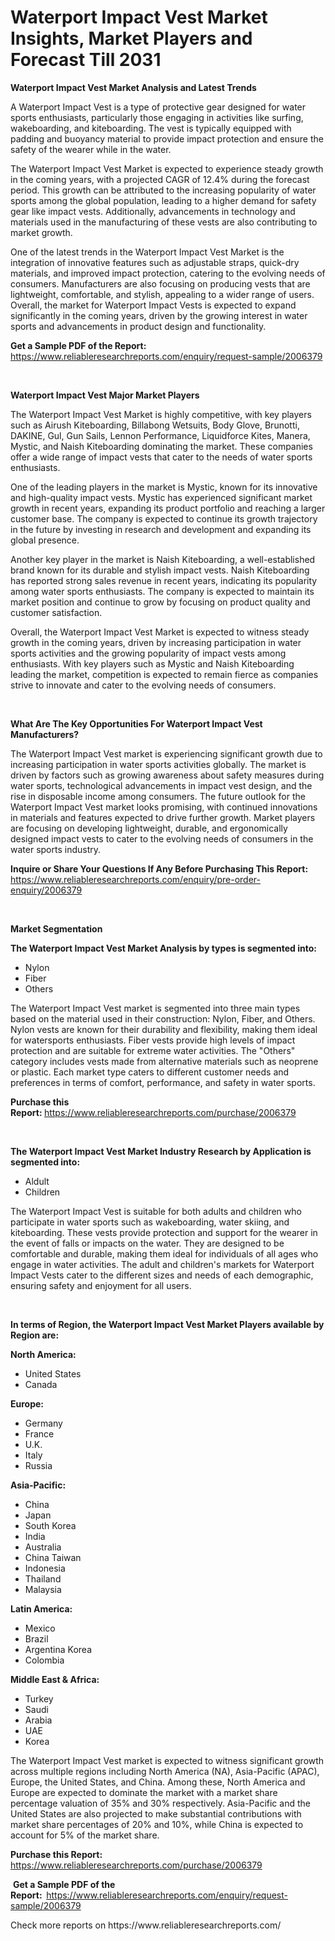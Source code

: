 <p><h1>Waterport Impact Vest Market Insights, Market Players and Forecast Till 2031</h1></p><p><strong>Waterport Impact Vest Market Analysis and Latest Trends</strong></p>
<p><p>A Waterport Impact Vest is a type of protective gear designed for water sports enthusiasts, particularly those engaging in activities like surfing, wakeboarding, and kiteboarding. The vest is typically equipped with padding and buoyancy material to provide impact protection and ensure the safety of the wearer while in the water.</p><p>The Waterport Impact Vest Market is expected to experience steady growth in the coming years, with a projected CAGR of 12.4% during the forecast period. This growth can be attributed to the increasing popularity of water sports among the global population, leading to a higher demand for safety gear like impact vests. Additionally, advancements in technology and materials used in the manufacturing of these vests are also contributing to market growth.</p><p>One of the latest trends in the Waterport Impact Vest Market is the integration of innovative features such as adjustable straps, quick-dry materials, and improved impact protection, catering to the evolving needs of consumers. Manufacturers are also focusing on producing vests that are lightweight, comfortable, and stylish, appealing to a wider range of users. Overall, the market for Waterport Impact Vests is expected to expand significantly in the coming years, driven by the growing interest in water sports and advancements in product design and functionality.</p></p>
<p><strong>Get a Sample PDF of the Report:&nbsp;</strong> <a href="https://www.reliableresearchreports.com/enquiry/request-sample/2006379">https://www.reliableresearchreports.com/enquiry/request-sample/2006379</a></p>
<p>&nbsp;</p>
<p><strong>Waterport Impact Vest Major Market Players</strong></p>
<p><p>The Waterport Impact Vest Market is highly competitive, with key players such as Airush Kiteboarding, Billabong Wetsuits, Body Glove, Brunotti, DAKINE, Gul, Gun Sails, Lennon Performance, Liquidforce Kites, Manera, Mystic, and Naish Kiteboarding dominating the market. These companies offer a wide range of impact vests that cater to the needs of water sports enthusiasts.</p><p>One of the leading players in the market is Mystic, known for its innovative and high-quality impact vests. Mystic has experienced significant market growth in recent years, expanding its product portfolio and reaching a larger customer base. The company is expected to continue its growth trajectory in the future by investing in research and development and expanding its global presence.</p><p>Another key player in the market is Naish Kiteboarding, a well-established brand known for its durable and stylish impact vests. Naish Kiteboarding has reported strong sales revenue in recent years, indicating its popularity among water sports enthusiasts. The company is expected to maintain its market position and continue to grow by focusing on product quality and customer satisfaction.</p><p>Overall, the Waterport Impact Vest Market is expected to witness steady growth in the coming years, driven by increasing participation in water sports activities and the growing popularity of impact vests among enthusiasts. With key players such as Mystic and Naish Kiteboarding leading the market, competition is expected to remain fierce as companies strive to innovate and cater to the evolving needs of consumers.</p></p>
<p>&nbsp;</p>
<p><strong>What Are The Key Opportunities For Waterport Impact Vest Manufacturers?</strong></p>
<p><p>The Waterport Impact Vest market is experiencing significant growth due to increasing participation in water sports activities globally. The market is driven by factors such as growing awareness about safety measures during water sports, technological advancements in impact vest design, and the rise in disposable income among consumers. The future outlook for the Waterport Impact Vest market looks promising, with continued innovations in materials and features expected to drive further growth. Market players are focusing on developing lightweight, durable, and ergonomically designed impact vests to cater to the evolving needs of consumers in the water sports industry.</p></p>
<p><strong>Inquire or Share Your Questions If Any Before Purchasing This Report:</strong> <a href="https://www.reliableresearchreports.com/enquiry/pre-order-enquiry/2006379">https://www.reliableresearchreports.com/enquiry/pre-order-enquiry/2006379</a></p>
<p>&nbsp;</p>
<p><strong>Market Segmentation</strong></p>
<p><strong>The Waterport Impact Vest Market Analysis by types is segmented into:</strong></p>
<p><ul><li>Nylon</li><li>Fiber</li><li>Others</li></ul></p>
<p><p>The Waterport Impact Vest market is segmented into three main types based on the material used in their construction: Nylon, Fiber, and Others. Nylon vests are known for their durability and flexibility, making them ideal for watersports enthusiasts. Fiber vests provide high levels of impact protection and are suitable for extreme water activities. The "Others" category includes vests made from alternative materials such as neoprene or plastic. Each market type caters to different customer needs and preferences in terms of comfort, performance, and safety in water sports.</p></p>
<p><strong>Purchase this Report:&nbsp;</strong><a href="https://www.reliableresearchreports.com/purchase/2006379">https://www.reliableresearchreports.com/purchase/2006379</a></p>
<p>&nbsp;</p>
<p><strong>The Waterport Impact Vest Market Industry Research by Application is segmented into:</strong></p>
<p><ul><li>Aldult</li><li>Children</li></ul></p>
<p><p>The Waterport Impact Vest is suitable for both adults and children who participate in water sports such as wakeboarding, water skiing, and kiteboarding. These vests provide protection and support for the wearer in the event of falls or impacts on the water. They are designed to be comfortable and durable, making them ideal for individuals of all ages who engage in water activities. The adult and children's markets for Waterport Impact Vests cater to the different sizes and needs of each demographic, ensuring safety and enjoyment for all users.</p></p>
<p>&nbsp;</p>
<p><strong>In terms of Region, the Waterport Impact Vest Market Players available by Region are:</strong></p>
<p>
    <p> <strong> North America: </strong>
        <ul>
            <li>United States</li>
            <li>Canada</li>
        </ul>
        </p> 
    <p> <strong> Europe: </strong>
        <ul>
            <li>Germany</li>
            <li>France</li>
            <li>U.K.</li>
            <li>Italy</li>
            <li>Russia</li>
        </ul>
        </p> 
    <p> <strong> Asia-Pacific: </strong>
        <ul>
            <li>China</li>
            <li>Japan</li>
            <li>South Korea</li>
            <li>India</li>
            <li>Australia</li>
            <li>China Taiwan</li>
            <li>Indonesia</li>
            <li>Thailand</li>
            <li>Malaysia</li>
        </ul>
        </p> 
    <p> <strong> Latin America: </strong>
        <ul>
            <li>Mexico</li>
            <li>Brazil</li>
            <li>Argentina Korea</li>
            <li>Colombia</li>
        </ul>
        </p> 
    <p> <strong> Middle East & Africa: </strong>
        <ul>
            <li>Turkey</li>
            <li>Saudi</li>
            <li>Arabia</li>
            <li>UAE</li>
            <li>Korea</li>
        </ul>
    </p>
    </p>
<p><p>The Waterport Impact Vest market is expected to witness significant growth across multiple regions including North America (NA), Asia-Pacific (APAC), Europe, the United States, and China. Among these, North America and Europe are expected to dominate the market with a market share percentage valuation of 35% and 30% respectively. Asia-Pacific and the United States are also projected to make substantial contributions with market share percentages of 20% and 10%, while China is expected to account for 5% of the market share.</p></p>
<p><strong>Purchase this Report: </strong><a href="https://www.reliableresearchreports.com/purchase/2006379">https://www.reliableresearchreports.com/purchase/2006379</a></p>
<p>&nbsp;<strong>Get a Sample PDF of the Report:&nbsp;&nbsp;</strong><a href="https://www.reliableresearchreports.com/enquiry/request-sample/2006379">https://www.reliableresearchreports.com/enquiry/request-sample/2006379</a></p>
<p><strong></strong></p>
<p>Check more reports on https://www.reliableresearchreports.com/</p>